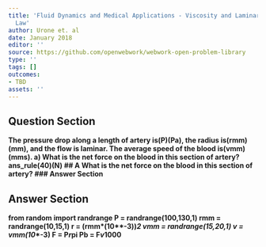 ```yaml
---
title: 'Fluid Dynamics and Medical Applications - Viscosity and Laminar Flow: Poiseuilles
  Law'
author: Urone et. al
date: January 2018
editor: ''
source: https://github.com/openwebwork/webwork-open-problem-library
type: ''
tags: []
outcomes:
- TBD
assets: ''
---
```


## Question Section 

<b>
The pressure drop along a length of artery is(P)(Pa), the radius is(rmm)(mm), and the flow is laminar. The average speed of the blood is(vmm)(mms). 
a) What is the net force on the blood in this section of artery? 
ans_rule(40)(N)
## A
What is the net force on the blood in this section of artery? 
### Answer Section


## Answer Section

from random import randrange
P = randrange(100,130,1)
rmm = randrange(10,15,1)
r = (rmm*(10**-3))**2
vmm = randrange(15,20,1)
v = vmm*(10**-3)
F = P*r*pi
Pb = F*v*1000